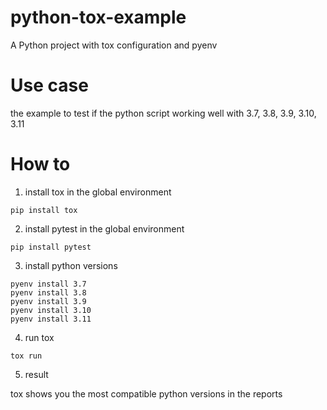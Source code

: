 # python-tox-example
A Python project with tox configuration and pyenv

# Use case
the example to test if the python script working well with 3.7, 3.8, 3.9, 3.10, 3.11

# How to 
1. install tox in the global environment
```
pip install tox
```

2. install pytest in the global environment
```
pip install pytest
```

3. install python versions
```
pyenv install 3.7
pyenv install 3.8
pyenv install 3.9
pyenv install 3.10
pyenv install 3.11
```

4. run tox
```
tox run
```


5. result

tox shows you the most compatible python versions in the reports